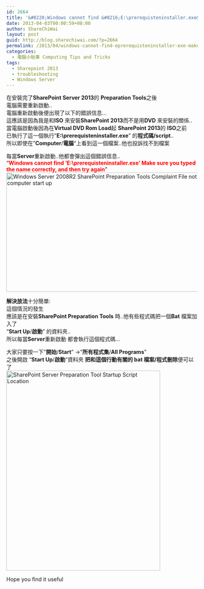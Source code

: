 ```yaml
---
id: 2664
title: '&#8220;Windows cannot find &#8216;E:\prerequisteninstaller.exe&#8217; Make sure you typed the name correctly, and then try again&#8221;'
date: 2013-04-03T00:00:59+08:00
author: ShareChiWai
layout: post
guid: http://blog.sharechiwai.com/?p=2664
permalink: /2013/04/windows-cannot-find-eprerequisteninstaller-exe-make-sure-you-typed-the-name-correctly-and-then-try-again/
categories:
  - 電腦小貼事 Computing Tips and Tricks
tags:
  - Sharepoint 2013
  - troubleshooting
  - Windows Server
---
```

在安裝完了**SharePoint Server 2013**的 **Preparation Tools**之後  
電腦需要重新啟動..  
電腦重新啟動後便出現了以下的錯誤信息&#8230;  
這應該是因為我是和**ISO** 來安裝**SharePoint 2013**而不是用**DVD** 來安裝的關係..  
當電腦啟動後因為在**Virtual DVD Rom Load**起 **SharePoint 2013**的 **ISO**之前  
已執行了這一個執行&#8221;**E:\prerequisteninstaller.exe**&#8221; 的**程式碼/script**..  
所以即使在&#8221;**Computer**/**電腦**&#8220;上看到這一個檔案..他也投訴找不到檔案

每當**Server**重新啟動..他都會彈出這個錯誤信息..  
&#8220;<span style="color: #ff0000;"><strong>Windows cannot find &#8216;E:\prerequisteninstaller.exe&#8217; Make sure you typed the name correctly, and then try again</strong></span>&#8221;  
[<img class="alignnone size-full wp-image-2676" alt="Windows Server 2008R2  SharePoint Preparation Tools Complaint File not found when computer start up" src="https://i0.wp.com/blog.sharechiwai.com/wp-content/uploads/2013/04/Server2008R2_SharePointComplainCantFindexe.jpg?resize=625%2C314" width="625" height="314" data-recalc-dims="1" />](https://i0.wp.com/blog.sharechiwai.com/wp-content/uploads/2013/04/Server2008R2_SharePointComplainCantFindexe.jpg)

**解決放法**十分簡單:  
這個情況的發生  
應該是在安裝**SharePoint Preparation Tools** 時..他有些程式碼把一個**Bat** 檔案加入了  
&#8220;**Start Up**/**啟動**&#8221; 的資料夾..  
所以每當**Server**重新啟動 都會執行這個程式碼&#8230;

大家只要按一下&#8221;**開始**/**Start**&#8221; ->&#8221;**所有程式集**/**All Programs**&#8221;  
之後開啟 &#8220;**Start Up**/**啟動**&#8220;資料夾 **把和這個行動有關的 bat 檔案/程式刪除**便可以了  
[<img class="alignnone size-full wp-image-2677" alt="SharePoint Server Preparation Tool Startup Script Location" src="https://i1.wp.com/blog.sharechiwai.com/wp-content/uploads/2013/04/SharePointServerPreparationToolStartupScript.jpg?resize=405%2C527" width="405" height="527" data-recalc-dims="1" />](https://i1.wp.com/blog.sharechiwai.com/wp-content/uploads/2013/04/SharePointServerPreparationToolStartupScript.jpg)

Hope you find it useful